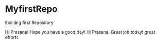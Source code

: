 # MyfirstRepo
Exciting first Repository

Hi Prasana! Hope you have a good day!
Hi Prasana! Great job today! 
great efforts
